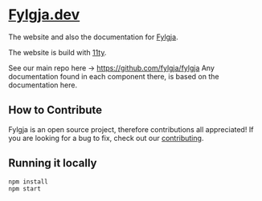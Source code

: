 # [Fylgja.dev](https://fylgja.dev)

The website and also the documentation for [Fylgja](https://fylgja.dev).

The website is build with [11ty](https://www.11ty.dev/).

See our main repo here -> https://github.com/fylgja/fylgja
Any documentation found in each component there, is based on the documentation here.

## How to Contribute

Fylgja is an open source project, therefore contributions all appreciated!
If you are looking for a bug to fix, check out our [contributing](./.github/contributing.md).

## Running it locally

```bash
npm install
npm start
```
